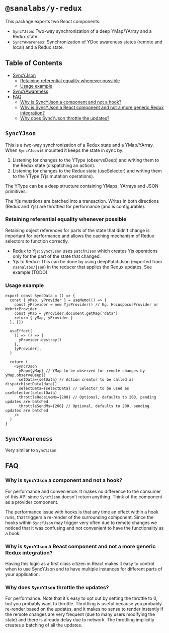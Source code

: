# `@sanalabs/y-redux`

This package exports two React components:

- `SyncYJson`: Two-way synchronization of a deep YMap/YArray and a Redux state.
- `SyncYAwareness`: Synchronization of YDoc awareness states (remote and local) and a Redux state.

## Table of Contents

- [SyncYJson](#syncyjson)
  - [Retaining referential equality whenever possible](#retaining-referential-equality-whenever-possible)
  - [Usage example](#usage-example)
- [SyncYAwareness](#syncyawareness)
- [FAQ](#faq)
  - [Why is SyncYJson a component and not a hook?](#why-is-syncyjson-a-component-and-not-a-hook)
  - [Why is SyncYJson a React component and not a more generic Redux integration?](#why-is-syncyjson-a-react-component-and-not-a-more-generic-redux-integration)
  - [Why does SyncYJson throttle the updates?](#why-does-syncyjson-throttle-the-updates)

## `SyncYJson`

This is a two-way synchronization of a Redux state and a YMap/YArray. When `SyncYJson` is mounted it keeps the state in sync by:

1. Listening for changes to the YType (observeDeep) and writing them to the Redux state (dispatching an action).
2. Listening for changes to the Redux state (useSelector) and writing them to the YType (Yjs mutation operations).

The YType can be a deep structure containing YMaps, YArrays and JSON primitives.

The Yjs mutations are batched into a transaction. Writes in both directions (Redux and Yjs) are throttled for performance (and is configurable).

### Retaining referential equality whenever possible

Retaining object references for parts of the state that didn't change is important for performance and allows the caching mechanism of Redux selectors to function correctly.

- Redux to Yjs: `SyncYJson` uses `patchYJson` which creates Yjs operations only for the part of the state that changed.
- Yjs to Redux: This can be done by using deepPatchJson (exported from `@sanalabs/json`) in the reducer that applies the Redux updates. See example (TODO).

### Usage example

```tsx
export const SyncData = () => {
  const { yMap, yProvider } = useMemo(() => {
    const yProvider = new YjsProvider() // Eg. HocuspocusProvider or WebrtcProvider
    const yMap = yProvider.document.getMap('data')
    return { yMap, yProvider }
  }, [])

  useEffect(
    () => () => {
      yProvider.destroy()
    },
    [yProvider],
  )

  return (
    <SyncYJson
      yMap={yMap} // YMap to be observed for remote changes by yMap.observeDeep()
      setData={setData} // Action creator to be called as dispatch(setData(data))
      selectData={selectData} // Selector to be used as useSelector(selectData)
      throttleReceiveMs={200} // Optional, defaults to 200, pending updates are batched
      throttleSendMs={200} // Optional, defaults to 200, pending updates are batched
    />
  )
}
```

## `SyncYAwareness`

Very similar to `SyncYJson`

## FAQ

### Why is `SyncYJson` a component and not a hook?

For performance and convenience. It makes no difference to the consumer of this API since
`SyncYJson` doesn't return anything. Think of the component as a provider component.

The performance issue with hooks is that any time an effect within a hook runs, that triggers a re-render of
the surrounding component. Since the hooks within `SyncYJson` may trigger very often due to remote changes we
noticed that it was confusing and not convenient to have the functionality as a hook.

### Why is `SyncYJson` a React component and not a more generic Redux integration?

Having this logic as a first class citizen in React makes it easy to control when to use SyncYJson
and to have multiple instances for different parts of your application.

### Why does `SyncYJson` throttle the updates?

For performance. Note that it's easy to opt out by setting the throttle to 0, but you probably
want to throttle. Throttling is useful because you probably re-render based on the updates, and it makes no
sense to render instantly if the remote changes are very frequent (due to many users modifying the state) and
there is already delay due to network. The throttling implicitly creates a batching of all the updates.
